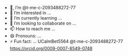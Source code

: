 - 👋, I’m @t-me-c-2093488272-77
- 👀 I’m interested in ...
- 🌱 I’m currently learning ...
- 💞️ I’m looking to collaborate on ...
- 📫 How to reach me ...
- 😄 Pronouns: ...
- ⚡ Fun fact: ...
UCalmBet5564
@t-me-c-2093488272-77
https://orcid.org/0009-0007-8549-0748
